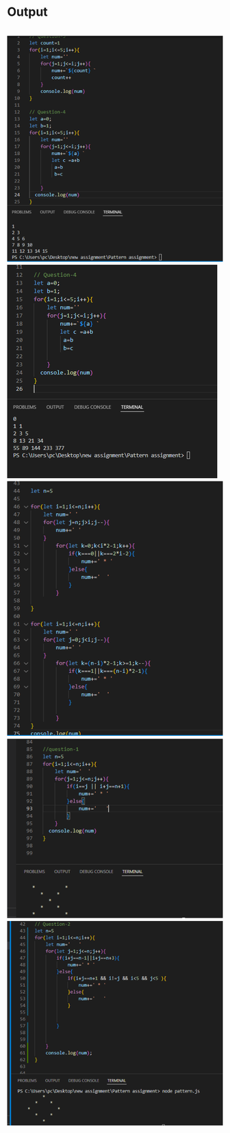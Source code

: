<h1>Output<h1>
<img src="Capture.PNG" alt="img">
<img src="Capture-1.PNG" alt="img">
<img src="Capture-2.PNG" alt="img">
<img src="Capture-3.PNG" alt="img">
<img src="Capture-4.PNG" alt="img">
